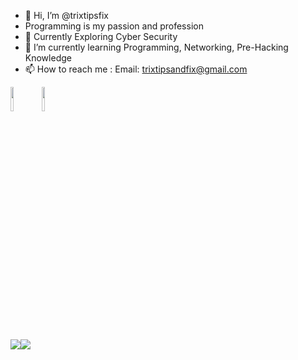 - 👋 Hi, I’m @trixtipsfix
- Programming is my passion and profession
- 👀 Currently Exploring Cyber Security 
- 🌱 I’m currently learning Programming, Networking, Pre-Hacking Knowledge
- 📫 How to reach me : 
     Email: trixtipsandfix@gmail.com


<code><img width="10%" src="https://cdn.jsdelivr.net/gh/devicons/devicon/icons/python/python-original-wordmark.svg" /></code><code><img width="10%" src="https://cdn.jsdelivr.net/gh/devicons/devicon/icons/cplusplus/cplusplus-original.svg" /></code>

<img src="https://github-readme-stats.vercel.app/api/top-langs?username=trixtipsfix"/><img src="https://github-readme-stats.vercel.app/api?username=trixtipsfix&show_icons=true"/>
